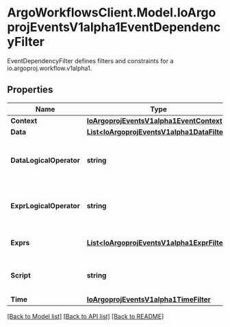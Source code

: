 # ArgoWorkflowsClient.Model.IoArgoprojEventsV1alpha1EventDependencyFilter
EventDependencyFilter defines filters and constraints for a io.argoproj.workflow.v1alpha1.

## Properties

Name | Type | Description | Notes
------------ | ------------- | ------------- | -------------
**Context** | [**IoArgoprojEventsV1alpha1EventContext**](IoArgoprojEventsV1alpha1EventContext.md) |  | [optional] 
**Data** | [**List&lt;IoArgoprojEventsV1alpha1DataFilter&gt;**](IoArgoprojEventsV1alpha1DataFilter.md) |  | [optional] 
**DataLogicalOperator** | **string** | DataLogicalOperator defines how multiple Data filters (if defined) are evaluated together. Available values: and (&amp;&amp;), or (||) Is optional and if left blank treated as and (&amp;&amp;). | [optional] 
**ExprLogicalOperator** | **string** | ExprLogicalOperator defines how multiple Exprs filters (if defined) are evaluated together. Available values: and (&amp;&amp;), or (||) Is optional and if left blank treated as and (&amp;&amp;). | [optional] 
**Exprs** | [**List&lt;IoArgoprojEventsV1alpha1ExprFilter&gt;**](IoArgoprojEventsV1alpha1ExprFilter.md) | Exprs contains the list of expressions evaluated against the event payload. | [optional] 
**Script** | **string** | Script refers to a Lua script evaluated to determine the validity of an io.argoproj.workflow.v1alpha1. | [optional] 
**Time** | [**IoArgoprojEventsV1alpha1TimeFilter**](IoArgoprojEventsV1alpha1TimeFilter.md) |  | [optional] 

[[Back to Model list]](../README.md#documentation-for-models) [[Back to API list]](../README.md#documentation-for-api-endpoints) [[Back to README]](../README.md)

